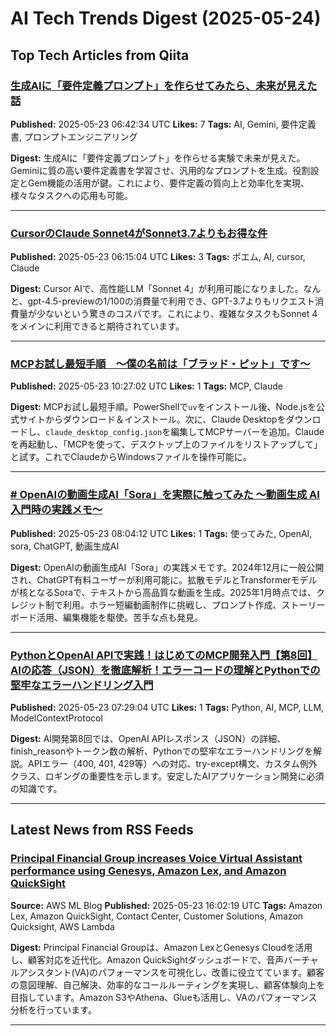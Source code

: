 # AI Tech Trends Digest (2025-05-24)


## Top Tech Articles from Qiita


### [生成AIに「要件定義プロンプト」を作らせてみたら、未来が見えた話](https://qiita.com/rawajifu8752/items/759af7da8bc536f813a3)
**Published:** 2025-05-23 06:42:34 UTC
**Likes:** 7
**Tags:** AI, Gemini, 要件定義書, プロンプトエンジニアリング

**Digest:**
生成AIに「要件定義プロンプト」を作らせる実験で未来が見えた。Geminiに質の高い要件定義書を学習させ、汎用的なプロンプトを生成。役割設定とGem機能の活用が鍵。これにより、要件定義の質向上と効率化を実現、様々なタスクへの応用も可能。

---

### [CursorのClaude Sonnet4がSonnet3.7よりもお得な件](https://qiita.com/morry_48/items/a1fd32f91814f4274651)
**Published:** 2025-05-23 06:15:04 UTC
**Likes:** 3
**Tags:** ポエム, AI, cursor, Claude

**Digest:**
Cursor AIで、高性能LLM「Sonnet 4」が利用可能になりました。なんと、gpt-4.5-previewの1/100の消費量で利用でき、GPT-3.7よりもリクエスト消費量が少ないという驚きのコスパです。これにより、複雑なタスクもSonnet 4をメインに利用できると期待されています。

---

### [MCPお試し最短手順　～僕の名前は「ブラッド・ピット」です～](https://qiita.com/quittardis/items/a3ba1cc395bcb1c29570)
**Published:** 2025-05-23 10:27:02 UTC
**Likes:** 1
**Tags:** MCP, Claude

**Digest:**
MCPお試し最短手順。PowerShellで`uv`をインストール後、Node.jsを公式サイトからダウンロード＆インストール。次に、Claude Desktopをダウンロードし、`claude_desktop_config.json`を編集してMCPサーバーを追加。Claudeを再起動し、「MCPを使って、デスクトップ上のファイルをリストアップして」と試す。これでClaudeからWindowsファイルを操作可能に。

---

### [# OpenAIの動画生成AI「Sora」を実際に触ってみた 〜動画生成 AI 入門時の実践メモ〜  ](https://qiita.com/dnp-mitsuishi/items/faad652fb707ee818c3b)
**Published:** 2025-05-23 08:04:12 UTC
**Likes:** 1
**Tags:** 使ってみた, OpenAI, sora, ChatGPT, 動画生成AI

**Digest:**
OpenAIの動画生成AI「Sora」の実践メモです。2024年12月に一般公開され、ChatGPT有料ユーザーが利用可能に。拡散モデルとTransformerモデルが核となるSoraで、テキストから高品質な動画を生成。2025年1月時点では、クレジット制で利用。ホラー短編動画制作に挑戦し、プロンプト作成、ストーリーボード活用、編集機能を駆使。苦手な点も発見。

---

### [PythonとOpenAI APIで実践！はじめてのMCP開発入門【第8回】AIの応答（JSON）を徹底解析！エラーコードの理解とPythonでの堅牢なエラーハンドリング入門](https://qiita.com/QueryPie/items/6e252dfd6f755924f363)
**Published:** 2025-05-23 07:29:04 UTC
**Likes:** 1
**Tags:** Python, AI, MCP, LLM, ModelContextProtocol

**Digest:**
AI開発第8回では、OpenAI APIレスポンス（JSON）の詳細、finish_reasonやトークン数の解析、Pythonでの堅牢なエラーハンドリングを解説。APIエラー（400, 401, 429等）への対応、try-except構文、カスタム例外クラス、ロギングの重要性を示します。安定したAIアプリケーション開発に必須の知識です。

---

## Latest News from RSS Feeds


### [Principal Financial Group increases Voice Virtual Assistant performance using Genesys, Amazon Lex, and Amazon QuickSight](https://aws.amazon.com/blogs/machine-learning/principal-financial-group-increases-voice-virtual-assistant-performance-using-genesys-amazon-lex-and-amazon-quicksight/)
**Source:** AWS ML Blog
**Published:** 2025-05-23 16:02:19 UTC
**Tags:** Amazon Lex, Amazon QuickSight, Contact Center, Customer Solutions, Amazon Quicksight, AWS Lambda

**Digest:**
Principal Financial Groupは、Amazon LexとGenesys Cloudを活用し、顧客対応を近代化。Amazon QuickSightダッシュボードで、音声バーチャルアシスタント(VA)のパフォーマンスを可視化し、改善に役立てています。顧客の意図理解、自己解決、効率的なコールルーティングを実現し、顧客体験向上を目指しています。Amazon S3やAthena、Glueも活用し、VAのパフォーマンス分析を行っています。

---
